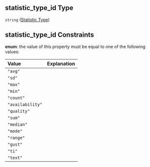 ## statistic_type_id Type

`string` ([Statistic Type](iea43_wra_data_model-properties-measurement-location-measurement-location-properties-measurement-point-measurement-point-properties-sensor-configuration-sensor-configuration-properties-column-names-column-names-properties-statistic-type.md))

## statistic_type_id Constraints

**enum**: the value of this property must be equal to one of the following values:

| Value            | Explanation |
| :--------------- | ----------- |
| `"avg"`          |             |
| `"sd"`           |             |
| `"max"`          |             |
| `"min"`          |             |
| `"count"`        |             |
| `"availability"` |             |
| `"quality"`      |             |
| `"sum"`          |             |
| `"median"`       |             |
| `"mode"`         |             |
| `"range"`        |             |
| `"gust"`         |             |
| `"ti"`           |             |
| `"text"`         |             |
